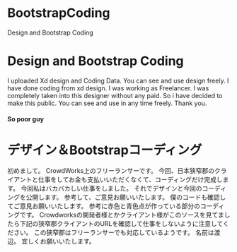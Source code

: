 # BootstrapCoding
Design and Bootstrap Coding
<h1>Design and Bootstrap Coding</h1>
I uploaded Xd design and Coding Data.
You can see and use design freely.
I have done coding from xd design.
I was working as Freelancer.
I was completely taken into this designer without any paid.
So i have decided to make this public.
You can see and use in any time freely.
Thank you.
<h4>So poor guy</h4>
<h1>デザイン＆Bootstrapコーディング</h1>
初めまして。
CrowdWorks上のフリーランサーです。
今回、日本狭窄郡のクライアントと仕事をしてお金も支払いいただくなくて、コーディングだけ完成します。
今回私はバカバカしい仕事をしました。
それでデザインと今回のコーディングを公開します。
参考して、ご意見お願いいたします。
僕のコードも確認してご意見お願いいたします。
参考に赤色と青色点が作っている部分のコーディングです。
Crowdworksの開発者様とかクライアント様がこのソースを見てましたら下記の狭窄郡クライアントのURLを確認して仕事をしないように注意してください。
この狭窄郡はフリーランサーでも対応しているようです。
名前は渡辺。
宜しくお願いいたします。
